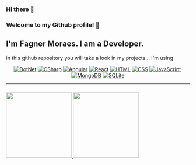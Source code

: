 ### Hi there 👋
### Welcome to my Github profile! 👋
## I'm Fagner Moraes. I am a Developer.
in this github repository you will take a look in my projects...
I'm using
<p align="center">
    <a href="#"><img alt="DotNet" src="https://img.shields.io/badge/.NET-5C2D91?style=for-the-badge&logo=.net&logoColor=white"></a>
    <a href="#"><img alt="CSharp" src="https://img.shields.io/badge/C%23-239120?style=for-the-badge&logo=c-sharp&logoColor=white"></a>
    <a href="#"><img alt="Angular" src="https://img.shields.io/badge/Angular-DD0031?style=for-the-badge&logo=angular&logoColor=white"></a>
    <a href="#"><img alt="React" src="https://img.shields.io/badge/React-20232A?style=for-the-badge&logo=react&logoColor=61DAFB"></a>
    <a href="#"><img alt="HTML" src="https://img.shields.io/badge/HTML-239120?style=for-the-badge&logo=html5&logoColor=white"></a>
    <a href="#"><img alt="CSS" src="https://img.shields.io/badge/CSS-239120?&style=for-the-badge&logo=css3&logoColor=white"></a>
    <a href="#"><img alt="JavaScript" src="https://img.shields.io/badge/JavaScript-F7DF1E?style=for-the-badge&logo=javascript&logoColor=black"></a>
    <a href="#"><img alt "Microsoft SQL Server" src="https://img.shields.io/badge/Microsoft_SQL_Server-CC2927?style=for-the-badge&logo=microsoft-sql-server&logoColor=white"></a>
    <a href="#"><img alt="MongoDB" src="https://img.shields.io/badge/MongoDB-4EA94B?style=for-the-badge&logo=mongodb&logoColor=white"></a>
    <a href="#"><img alt="SQLite" src ="https://img.shields.io/badge/SQLite-07405E?style=for-the-badge&logo=sqlite&logoColor=white"></a>
</p>
<hr/>



###

<div>
<a href="https://github.com/FagnerMoraes">
<img height="180em" src="https://github-readme-stats.vercel.app/api/top-langs/?username=fagnermoraes&layout=compact&langs_count=7&theme=dracula"/>
<img height="180em" src="https://github-readme-stats.vercel.app/api?username=fagnermoraes&show_icons=true&theme=dracula&include_all_commits=true&count_private=true"/>
</div>
<!--[![Fagner Moraes 'github stats](https://github-readme-stats.vercel.app/api?username=fagnermoraes&show_icons=true&count_private=true&include_all_commits=true&theme=chartreuse-dark)](https://github.com/anuraghazra/github-readme-stats)

[![Top Backend Langs](https://github-readme-stats.vercel.app/api/top-langs/?username=fagnermoraes&layout=compact&langs_count=6&hide=JavaScript,CoffeeScript,CSS,HTML,TypeScript&custom_title=Top%20Backend%20Languages&theme=chartreuse-dark)](https://github.com/anuraghazra/github-readme-stats)

[![Top Frontend Langs](https://github-readme-stats.vercel.app/api/top-langs/?username=fagnermoraes&layout=compact&hide=C%23,Rust,Shell,PowerShell&custom_title=Top%20Frontend%20Languages&theme=chartreuse-dark)](https://github.com/anuraghazra/github-readme-stats)
     -->
    
    
<!--
**FagnerMoraes/FagnerMoraes** is a ✨ _special_ ✨ repository because its `README.md` (this file) appears on your GitHub profile.

Here are some ideas to get you started:

- 🔭 I’m currently working on ...
- 🌱 I’m currently learning ...
- 👯 I’m looking to collaborate on ...
- 🤔 I’m looking for help with ...
- 💬 Ask me about ...
- 📫 How to reach me: ...
- 😄 Pronouns: ...
- ⚡ Fun fact: ...
-->
